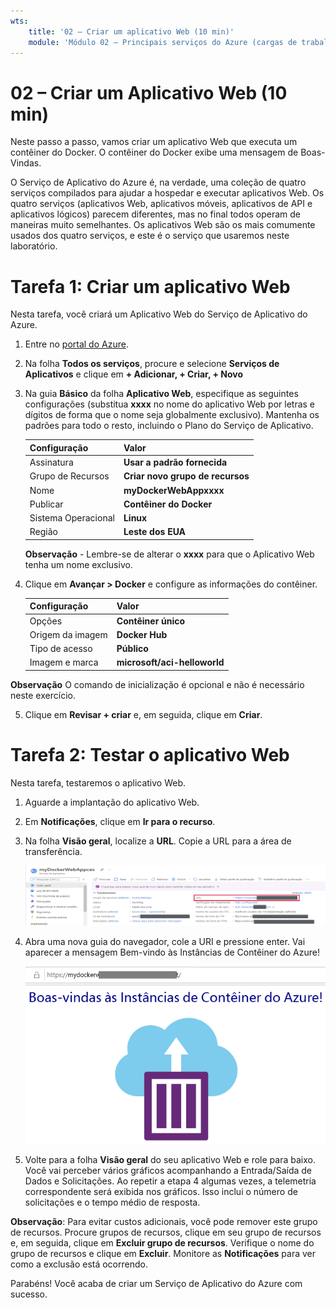 ```yaml
---
wts:
    title: '02 – Criar um aplicativo Web (10 min)'
    module: 'Módulo 02 – Principais serviços do Azure (cargas de trabalho)'
---
```

# 02 – Criar um Aplicativo Web (10 min)

Neste passo a passo, vamos criar um aplicativo Web que executa um contêiner do Docker. O contêiner do Docker exibe uma mensagem de Boas-Vindas. 

O Serviço de Aplicativo do Azure é, na verdade, uma coleção de quatro serviços compilados para ajudar a hospedar e executar aplicativos Web. Os quatro serviços (aplicativos Web, aplicativos móveis, aplicativos de API e aplicativos lógicos) parecem diferentes, mas no final todos operam de maneiras muito semelhantes. Os aplicativos Web são os mais comumente usados dos quatro serviços, e este é o serviço que usaremos neste laboratório.

# Tarefa 1: Criar um aplicativo Web 

Nesta tarefa, você criará um Aplicativo Web do Serviço de Aplicativo do Azure. 

1. Entre no [portal do Azure](http://portal.azure.com/). 

2. Na folha **Todos os serviços**, procure e selecione **Serviços de Aplicativos** e clique em **+ Adicionar, + Criar, + Novo**

3. Na guia **Básico** da folha **Aplicativo Web**, especifique as seguintes configurações (substitua **xxxx** no nome do aplicativo Web por letras e dígitos de forma que o nome seja globalmente exclusivo). Mantenha os padrões para todo o resto, incluindo o Plano do Serviço de Aplicativo. 

    | Configuração | Valor |
    | -- | -- |
    | Assinatura | **Usar a padrão fornecida** |
    | Grupo de Recursos | **Criar novo grupo de recursos**|
    | Nome | **myDockerWebAppxxxx** |
    | Publicar | **Contêiner do Docker** |
    | Sistema Operacional | **Linux** |
    | Região | **Leste dos EUA** |
    
    **Observação** - Lembre-se de alterar o **xxxx** para que o Aplicativo Web tenha um nome exclusivo.

4. Clique em **Avançar > Docker** e configure as informações do contêiner.  

    | Configuração | Valor |
    | -- | -- |
    | Opções | **Contêiner único** |
    | Origem da imagem | **Docker Hub** |
    | Tipo de acesso | **Público** |
    | Imagem e marca | **microsoft/aci-helloworld** |
    
 **Observação** O comando de inicialização é opcional e não é necessário neste exercício.

5. Clique em **Revisar + criar** e, em seguida, clique em **Criar**. 

# Tarefa 2: Testar o aplicativo Web

Nesta tarefa, testaremos o aplicativo Web.

1. Aguarde a implantação do aplicativo Web.

2. Em **Notificações**, clique em **Ir para o recurso**. 

3. Na folha **Visão geral**, localize a **URL**. Copie a URL para a área de transferência.

    ![Captura de tela da folha de propriedades do aplicativo Web. O URL é destacado.](../images/0801.png)

4. Abra uma nova guia do navegador, cole a URI e pressione enter. Vai aparecer a mensagem Bem-vindo às Instâncias de Contêiner do Azure!

    ![Captura de tela da página Bem-vindo à Instância de Contêiner do Azure.](../images/0802.png)

5. Volte para a folha **Visão geral** do seu aplicativo Web e role para baixo. Você vai perceber vários gráficos acompanhando a Entrada/Saída de Dados e Solicitações. Ao repetir a etapa 4 algumas vezes, a telemetria correspondente será exibida nos gráficos. Isso inclui o número de solicitações e o tempo médio de resposta. 

**Observação**: Para evitar custos adicionais, você pode remover este grupo de recursos. Procure grupos de recursos, clique em seu grupo de recursos e, em seguida, clique em **Excluir grupo de recursos**. Verifique o nome do grupo de recursos e clique em **Excluir**. Monitore as **Notificações** para ver como a exclusão está ocorrendo.

Parabéns! Você acaba de criar um Serviço de Aplicativo do Azure com sucesso.
